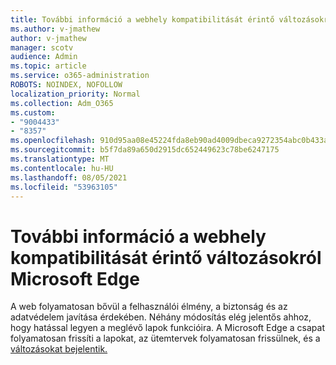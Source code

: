 ```yaml
---
title: További információ a webhely kompatibilitását érintő változásokról Microsoft Edge
ms.author: v-jmathew
author: v-jmathew
manager: scotv
audience: Admin
ms.topic: article
ms.service: o365-administration
ROBOTS: NOINDEX, NOFOLLOW
localization_priority: Normal
ms.collection: Adm_O365
ms.custom:
- "9004433"
- "8357"
ms.openlocfilehash: 910d95aa08e45224fda8eb90ad4009dbeca9272354abc0b433a63e4566810f64
ms.sourcegitcommit: b5f7da89a650d2915dc652449623c78be6247175
ms.translationtype: MT
ms.contentlocale: hu-HU
ms.lasthandoff: 08/05/2021
ms.locfileid: "53963105"
---
```

# <a name="learn-about-site-compatibility-affecting-changes-coming-to-microsoft-edge"></a>További információ a webhely kompatibilitását érintő változásokról Microsoft Edge

A web folyamatosan bővül a felhasználói élmény, a biztonság és az adatvédelem javítása érdekében. Néhány módosítás elég jelentős ahhoz, hogy hatással legyen a meglévő lapok funkcióira. A Microsoft Edge a csapat folyamatosan frissíti a lapokat, az ütemtervek folyamatosan frissülnek, és a [változásokat bejelentik.](https://go.microsoft.com/fwlink/?linkid=2135534)
